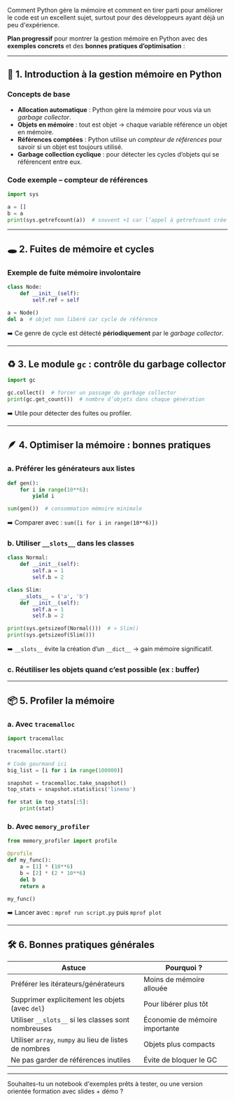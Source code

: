 Comment Python gère la mémoire et comment en 
tirer parti pour améliorer le code est un 
excellent sujet, surtout pour des développeurs 
ayant déjà un peu d'expérience.

**Plan progressif** pour montrer la gestion 
mémoire en Python avec des **exemples concrets** 
et des **bonnes pratiques d’optimisation** :

---

## 🧠 1. Introduction à la gestion mémoire en Python

### Concepts de base
- **Allocation automatique** : Python gère la mémoire pour vous via un *garbage collector*.
- **Objets en mémoire** : tout est objet → chaque variable référence un objet en mémoire.
- **Références comptées** : Python utilise un *compteur de références* pour savoir si un objet est toujours utilisé.
- **Garbage collection cyclique** : pour détecter les cycles d’objets qui se référencent entre eux.

### Code exemple – compteur de références

```python
import sys

a = []
b = a
print(sys.getrefcount(a))  # souvent +1 car l’appel à getrefcount crée une référence temporaire
```

---

## 🕳 2. Fuites de mémoire et cycles

### Exemple de fuite mémoire involontaire
```python
class Node:
    def __init__(self):
        self.ref = self

a = Node()
del a  # objet non libéré car cycle de référence
```

➡️ Ce genre de cycle est détecté **périodiquement** par le *garbage collector*.

---

## ♻️ 3. Le module `gc` : contrôle du garbage collector

```python
import gc

gc.collect()  # forcer un passage du garbage collector
print(gc.get_count())  # nombre d’objets dans chaque génération
```

➡️ Utile pour détecter des fuites ou profiler.

---

## 🪶 4. Optimiser la mémoire : bonnes pratiques

### a. Préférer les **générateurs** aux listes
```python
def gen():
    for i in range(10**6):
        yield i

sum(gen())  # consommation mémoire minimale
```

➡️ Comparer avec : `sum([i for i in range(10**6)])`

### b. Utiliser `__slots__` dans les classes

```python
class Normal:
    def __init__(self):
        self.a = 1
        self.b = 2

class Slim:
    __slots__ = ('a', 'b')
    def __init__(self):
        self.a = 1
        self.b = 2

print(sys.getsizeof(Normal()))  # > Slim()
print(sys.getsizeof(Slim()))
```

➡️ `__slots__` évite la création d’un `__dict__` → gain mémoire significatif.

### c. Réutiliser les objets quand c’est possible (ex : buffer)

---

## 📦 5. Profiler la mémoire

### a. Avec `tracemalloc`

```python
import tracemalloc

tracemalloc.start()

# Code gourmand ici
big_list = [i for i in range(100000)]

snapshot = tracemalloc.take_snapshot()
top_stats = snapshot.statistics('lineno')

for stat in top_stats[:5]:
    print(stat)
```

### b. Avec `memory_profiler`

```python
from memory_profiler import profile

@profile
def my_func():
    a = [1] * (10**6)
    b = [2] * (2 * 10**6)
    del b
    return a

my_func()
```

➡️ Lancer avec : `mprof run script.py` puis `mprof plot`

---

## 🛠️ 6. Bonnes pratiques générales

| Astuce | Pourquoi ? |
|--------|------------|
| Préférer les itérateurs/générateurs | Moins de mémoire allouée |
| Supprimer explicitement les objets (avec `del`) | Pour libérer plus tôt |
| Utiliser `__slots__` si les classes sont nombreuses | Économie de mémoire importante |
| Utiliser `array`, `numpy` au lieu de listes de nombres | Objets plus compacts |
| Ne pas garder de références inutiles | Évite de bloquer le GC |

---

Souhaites-tu un notebook d'exemples prêts à tester, ou une version orientée formation avec slides + démo ?